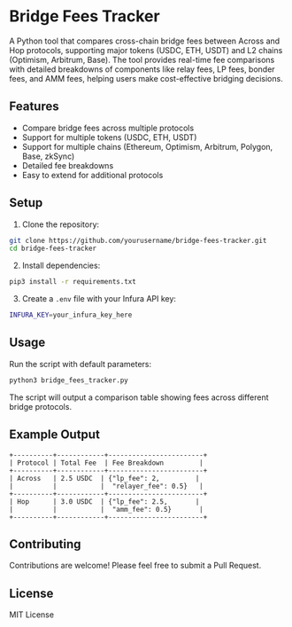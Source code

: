 # Bridge Fees Tracker

A Python tool that compares cross-chain bridge fees between Across and Hop protocols, supporting major tokens (USDC, ETH, USDT) and L2 chains (Optimism, Arbitrum, Base). The tool provides real-time fee comparisons with detailed breakdowns of components like relay fees, LP fees, bonder fees, and AMM fees, helping users make cost-effective bridging decisions.

## Features

- Compare bridge fees across multiple protocols
- Support for multiple tokens (USDC, ETH, USDT)
- Support for multiple chains (Ethereum, Optimism, Arbitrum, Polygon, Base, zkSync)
- Detailed fee breakdowns
- Easy to extend for additional protocols

## Setup

1. Clone the repository:
```bash
git clone https://github.com/yourusername/bridge-fees-tracker.git
cd bridge-fees-tracker
```

2. Install dependencies:
```bash
pip3 install -r requirements.txt
```

3. Create a `.env` file with your Infura API key:
```bash
INFURA_KEY=your_infura_key_here
```

## Usage

Run the script with default parameters:
```bash
python3 bridge_fees_tracker.py
```

The script will output a comparison table showing fees across different bridge protocols.

## Example Output

```
+----------+------------+------------------------+
| Protocol | Total Fee  | Fee Breakdown         |
+----------+------------+------------------------+
| Across   | 2.5 USDC  | {"lp_fee": 2,         |
|          |           |  "relayer_fee": 0.5}   |
+----------+------------+------------------------+
| Hop      | 3.0 USDC  | {"lp_fee": 2.5,       |
|          |           |  "amm_fee": 0.5}       |
+----------+------------+------------------------+
```

## Contributing

Contributions are welcome! Please feel free to submit a Pull Request.

## License

MIT License 
